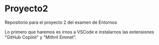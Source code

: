 # Proyecto2
Repositorio para el proyecto 2 del examen de Entornos

Lo primero que haremos es irnos a VSCode e instalarnos las extensiones "GitHub Copilot" y "Mithril Emmet".
